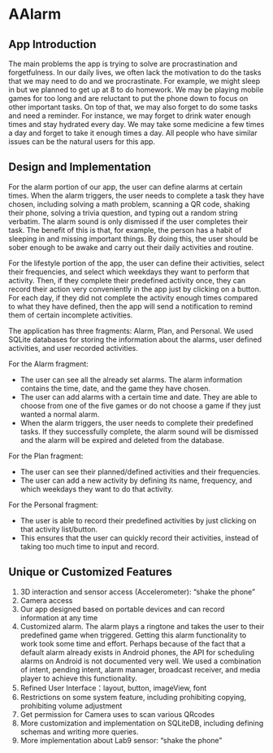 # AAlarm
## App Introduction

The main problems the app is trying to solve are procrastination and forgetfulness. In our daily lives, we often lack the motivation to do the tasks that we may need to do and we procrastinate. For example, we might sleep in but we planned to get up at 8 to do homework. We may be playing mobile games for too long and are reluctant to put the phone down to focus on other important tasks. On top of that, we may also forget to do some tasks and need a reminder. For instance, we may forget to drink water enough times and stay hydrated every day. We may take some medicine a few times a day and forget to take it enough times a day. All people who have similar issues can be the natural users for this app.

## Design and Implementation
For the alarm portion of our app, the user can define alarms at certain times. When the alarm triggers, the user needs to complete a task they have chosen, including solving a math problem, scanning a QR code, shaking their phone, solving a trivia question, and typing out a random string verbatim. The alarm sound is only dismissed if the user completes their task. The benefit of this is that, for example, the person has a habit of sleeping in and missing important things. By doing this, the user should be sober enough to be awake and carry out their daily activities and routine.

For the lifestyle portion of the app, the user can define their activities, select their frequencies, and select which weekdays they want to perform that activity. Then, if they complete their predefined activity once, they can record their action very conveniently in the app just by clicking on a button. For each day, if they did not complete the activity enough times compared to what they have defined, then the app will send a notification to remind them of certain incomplete activities.

The application has three fragments: Alarm, Plan, and Personal. We used SQLite databases for storing the information about the alarms, user defined activities, and user recorded activities.

For the Alarm fragment:
- The user can see all the already set alarms. The alarm information contains the time, date, and the game they have chosen.
- The user can add alarms with a certain time and date. They are able to choose from one of the five games or do not choose a game if they just wanted a normal alarm.
- When the alarm triggers, the user needs to complete their predefined tasks. If they successfully complete, the alarm sound will be dismissed and the alarm will be expired and deleted from the database.

For the Plan fragment:
- The user can see their planned/defined activities and their frequencies.
- The user can add a new activity by defining its name, frequency, and which weekdays they want to do that activity.

For the Personal fragment:
- The user is able to record their predefined activities by just clicking on that activity list/button.
- This ensures that the user can quickly record their activities, instead of taking too much time to input and record.

## Unique or Customized Features
1. 3D interaction and sensor access (Accelerometer): “shake the phone”
2. Camera access
3. Our app designed based on portable devices and can record information at any time
4. Customized alarm. The alarm plays a ringtone and takes the user to their predefined game when triggered. Getting this alarm functionality to work took some time and effort. Perhaps because of the fact that a default alarm already exists in Android phones, the API for scheduling alarms on Android is not documented very well. We used a combination of intent, pending intent, alarm manager, broadcast receiver, and media player to achieve this functionality.
5. Refined User Interface：layout, button, imageView, font
6. Restrictions on some system feature, including prohibiting copying, prohibiting volume adjustment
7. Get permission for Camera uses to scan various QRcodes
8. More customization and implementation on SQLiteDB, including defining schemas and writing more queries.
9. More implementation about Lab9 sensor: “shake the phone”


